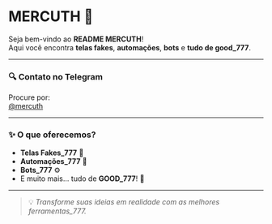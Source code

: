 # **MERCUTH** 🚀  
Seja bem-vindo ao **README MERCUTH**!  
Aqui você encontra **telas fakes**, **automações**, **bots** e **tudo de good_777**.   

---

### 🔍 **Contato no Telegram**
Procure por:  
[@mercuth](https://t.me/mercuth)  

---

### ✨ **O que oferecemos?**
- **Telas Fakes_777** 🎨  
- **Automações_777** 🤖  
- **Bots_777** ⚙️  
- E muito mais... tudo de **GOOD_777**! 🌟  

---

> 💡 *Transforme suas ideias em realidade com as melhores ferramentas_777.*  
